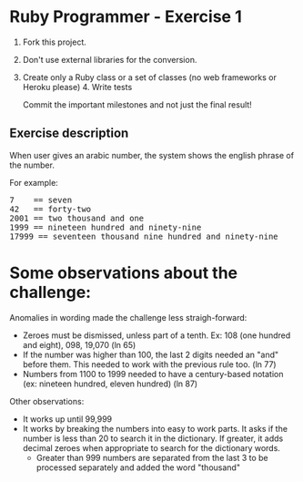 Ruby Programmer - Exercise 1
=============================

1. Fork this project.
2. Don't use external libraries for the conversion.
3. Create only a Ruby class or a set of classes (no web frameworks or Heroku
   please)
   4. Write tests

   Commit the important milestones and not just the final result!


Exercise description
--------------------

When user gives an arabic number, the system shows the english phrase of the
number.

For example:
<pre>
7    == seven
42   == forty-two
2001 == two thousand and one
1999 == nineteen hundred and ninety-nine
17999 == seventeen thousand nine hundred and ninety-nine
</pre>


# Some observations about the challenge:

Anomalies in wording made the challenge less straigh-forward:
- Zeroes must be dismissed, unless part of a tenth. Ex: 108 (one hundred and eight), 098, 19,070 (ln 65)
- If the number was higher than 100, the last 2 digits needed an "and" before them. This needed to work with the previous rule too. (ln 77)
- Numbers from 1100 to 1999 needed to have a century-based notation (ex: nineteen hundred, eleven hundred) (ln 87)

Other observations:
- It works up until 99,999
- It works by breaking the numbers into easy to work parts. It asks if the number is less than 20 to search it in the dictionary. If greater, it adds decimal zeroes when appropriate to search for the dictionary words.
  - Greater than 999 numbers are separated from the last 3 to be processed separately and added the word "thousand"
